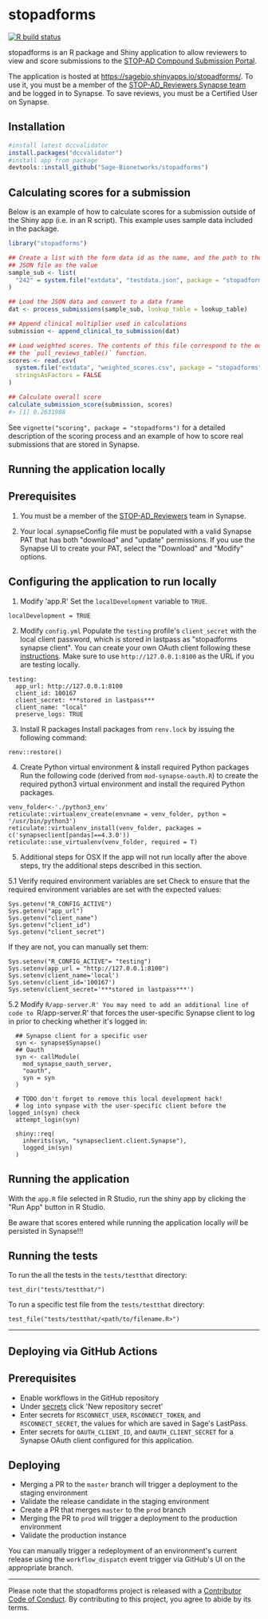<!-- README.md is generated from README.Rmd. Please edit that file -->

stopadforms
===========

<!-- badges: start -->

[![R build
status](https://github.com/Sage-Bionetworks/stopadforms/workflows/R-CMD-check/badge.svg)](https://github.com/Sage-Bionetworks/stopadforms/actions)
<!-- badges: end -->

stopadforms is an R package and Shiny application to allow reviewers to
view and score submissions to the [STOP-AD Compound Submission
Portal](https://stopadportal.synapse.org/#/).

The application is hosted at
<https://sagebio.shinyapps.io/stopadforms/>. To use it, you
must be a member of the [STOP-AD\_Reviewers Synapse
team](https://www.synapse.org/#!Team:3403721) and be logged in to
Synapse. To save reviews, you must be a Certified User on Synapse.

Installation
------------

``` r
#install latest dccvalidator
install.packages("dccvalidator")
#install app from package
devtools::install_github("Sage-Bionetworks/stopadforms")

```

Calculating scores for a submission
-----------------------------------

Below is an example of how to calculate scores for a submission outside
of the Shiny app (i.e. in an R script). This example uses sample data
included in the package.

``` r
library("stopadforms")

## Create a list with the form data id as the name, and the path to the included
## JSON file as the value
sample_sub <- list(
  "242" = system.file("extdata", "testdata.json", package = "stopadforms")
)

## Load the JSON data and convert to a data frame
dat <- process_submissions(sample_sub, lookup_table = lookup_table)

## Append clinical multiplier used in calculations
submission <- append_clinical_to_submission(dat)

## Load weighted scores. The contents of this file correspond to the output of
## the `pull_reviews_table()` function.
scores <- read.csv(
  system.file("extdata", "weighted_scores.csv", package = "stopadforms"),
  stringsAsFactors = FALSE
)

## Calculate overall score
calculate_submission_score(submission, scores)
#> [1] 0.2631988
```

See `vignette("scoring", package = "stopadforms")` for a detailed
description of the scoring process and an example of how to score real
submissions that are stored in Synapse.

Running the application locally
-------------------------------

## Prerequisites

1. You must be a member of the [STOP-AD_Reviewers](https://www.synapse.org/#!Team:3403721) team in Synapse.

2. Your local .synapseConfig file must be populated with a valid Synapse PAT 
that has both "download" and "update" permissions. If you use the Synapse UI to 
create your PAT, select the "Download" and "Modify" options.

## Configuring the application to run locally

1. Modify 'app.R'
Set the `localDevelopment` variable to `TRUE`. 
```
localDevelopment = TRUE
```

2. Modify `config.yml`
Populate the `testing` profile's `client_secret` with the local client password, 
which is stored in lastpass as "stopadforms synapse client". You can create your
own OAuth client following these [instructions](https://help.synapse.org/docs/Using-Synapse-as-an-OAuth-Server.2048327904.html).
Make sure to use `http://127.0.0.1:8100` as the URL if you are testing locally.
```
testing:
  app_url: http://127.0.0.1:8100
  client_id: 100167
  client_secret: ***stored in lastpass***
  client_name: "local"
  preserve_logs: TRUE
```

3. Install R packages
Install packages from `renv.lock` by issuing the following command:
```
renv::restore()
```

4. Create Python virtual environment & install required Python packages
Run the following code (derived from `mod-synapse-oauth.R`) to create the 
required python3 virtual environment and install the required Python packages. 

```
venv_folder<-'./python3_env'
reticulate::virtualenv_create(envname = venv_folder, python = '/usr/bin/python3')
reticulate::virtualenv_install(venv_folder, packages = c('synapseclient[pandas]==4.3.0'))
reticulate::use_virtualenv(venv_folder, required = T)

```

5. Additional steps for OSX
If the app will not run locally after the above steps, try the additional 
steps described in this section.

5.1 Verify required environment variables are set
Check to ensure that the required environment variables are set with the 
expected values:
```
Sys.getenv("R_CONFIG_ACTIVE")
Sys.getenv("app_url")
Sys.getenv("client_name")
Sys.getenv("client_id")
Sys.getenv("client_secret")
```

If they are not, you can manually set them:
```
Sys.setenv("R_CONFIG_ACTIVE"= "testing")
Sys.setenv(app_url = "http://127.0.0.1:8100")  
Sys.setenv(client_name='local')
Sys.setenv(client_id='100167')
Sys.setenv(client_secret='***stored in lastpass***')
```

5.2 Modify `R/app-server.R'
You may need to add an additional line of code to `R/app-server.R' that 
forces the user-specific Synapse client to log in prior to checking whether it's
logged in:

```
  ## Synapse client for a specific user
  syn <- synapse$Synapse()
  ## Oauth
  syn <- callModule(
    mod_synapse_oauth_server,
    "oauth",
    syn = syn
  )

  # TODO don't forget to remove this local development hack!
  # log into synpase with the user-specific client before the logged_in(syn) check
  attempt_login(syn) 
  
  shiny::req(
    inherits(syn, "synapseclient.client.Synapse"),
    logged_in(syn)
  )
```

## Running the application
With the `app.R` file selected in R Studio, run the shiny app by clicking the "Run App" button in R Studio.

Be aware that scores entered while running the application locally *will* be persisted in
Synapse!!! 

## Running the tests
To run the all the tests in the `tests/testthat` directory:
```
test_dir("tests/testthat/")
```

To run a specific test file from the `tests/testthat` directory:
```
test_file("tests/testthat/<path/to/filename.R>")
```

------------------------------------------------------------------------

Deploying via GitHub Actions
-------------------------------
## Prerequisites
- Enable workflows in the GitHub repository
- Under [secrets](https://github.com/Sage-Bionetworks/stopadforms/settings/secrets/actions) click 'New repository secret'
- Enter secrets for `RSCONNECT_USER`, `RSCONNECT_TOKEN`, and `RSCONNECT_SECRET`, the values for which are saved in Sage's LastPass.
- Enter secrets for `OAUTH_CLIENT_ID`, and `OAUTH_CLIENT_SECRET` for a Synapse OAuth client configured for this application.

## Deploying
- Merging a PR to the `master` branch will trigger a deployment to the staging environment
- Validate the release candidate in the staging environment
- Create a PR that merges `master` to the `prod` branch
- Merging the PR to `prod` will trigger a deployment to the production environment
- Validate the production instance

You can manually trigger a redeployment of an environment's current release using the `workflow_dispatch` event trigger via GitHub's UI on the appropriate branch.

------------------------------------------------------------------------

Please note that the stopadforms project is released with a [Contributor
Code of Conduct](.github/CODE_OF_CONDUCT.md). By contributing to this
project, you agree to abide by its terms.
